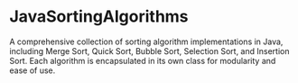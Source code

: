 # JavaSortingAlgorithms
A comprehensive collection of sorting algorithm implementations in Java, including Merge Sort, Quick Sort, Bubble Sort, Selection Sort, and Insertion Sort. Each algorithm is encapsulated in its own class for modularity and ease of use.
